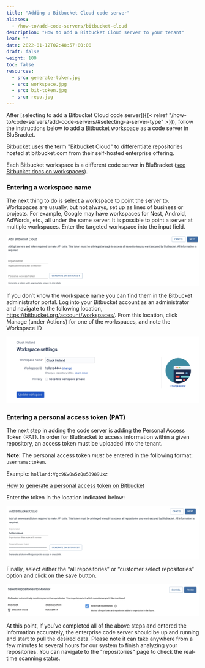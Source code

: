 ```yaml
---
title: "Adding a Bitbucket Cloud code server"
aliases:
  - /how-to/add-code-servers/bitbucket-cloud
description: "How to add a Bitbucket Cloud server to your tenant"
lead: ""
date: 2022-01-12T02:48:57+00:00
draft: false
weight: 100
toc: false
resources:
  - src: generate-token.jpg
  - src: workspace.jpg
  - src: bit-token.jpg
  - src: repo.jpg
---
```


After [selecting to add a Bitbucket Cloud code server]({{< relref "/how-to/code-servers/add-code-servers/#selecting-a-server-type" >}}), follow the instructions below to add a Bitbucket workspace as a code server in BluBracket.

Bitbucket uses the term "Bitbucket Cloud" to differentiate repositories hosted at bitbucket.com from their self-hosted enterprise offering.

Each Bitbucket workspace is a different code server in BluBracket ([see Bitbucket docs on workspaces](https://support.atlassian.com/bitbucket-cloud/docs/what-is-a-workspace/)).

### Entering a workspace name

The next thing to do is select a workspace to point the server to.  Workspaces are usually, but not always, set up as lines of business or projects.  For example, Google may have workspaces for Nest, Android, AdWords, etc., all under the same server.  It is possible to point a server at multiple workspaces. Enter the targeted workspace into the input field.

![generate token screenshot](generate-token.jpg)

If you don’t know the workspace name you can find them in the Bitbucket administrator portal.  Log into your Bitbucket account as an administrator and navigate to the following location, https://bitbucket.org/account/workspaces/.  From this location, click Manage (under Actions) for one of the workspaces, and note the Workspace ID

![workspace screenshot](workspace.jpg)

### Entering a personal access token (PAT)

The next step in adding the code server is adding the Personal Access Token (PAT). In order for BluBracket to access information within a given repository, an access token must be uploaded into the tenant.

**Note:** The personal access token _must_ be entered in the following format: `username:token`.

Example: `holland:Vgc9Kw8w5zQu58989Uxz`

[How to generate a personal access token on Bitbucket](/how-to/code-servers/add-code-servers/bitbucket-cloud/generate-pat/)

Enter the token in the location indicated below:

![bitbucket token screenshot](bit-token.jpg)

Finally, select either the “all repositories” or “customer select repositories” option and click on the save button.

![repo screenshot](repo.jpg)

At this point, if you’ve completed all of the above steps and entered the information accurately, the enterprise code server should be up and running and start to pull the desired data. Please note it can take anywhere from a few minutes to several hours for our system to finish analyzing your repositories. You can navigate to the "repositories" page to check the real-time scanning status.
